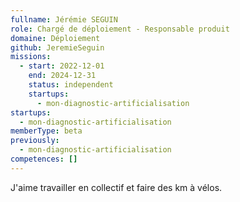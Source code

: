 ```yaml
---
fullname: Jérémie SEGUIN
role: Chargé de déploiement - Responsable produit
domaine: Déploiement
github: JeremieSeguin
missions:
  - start: 2022-12-01
    end: 2024-12-31
    status: independent
    startups:
      - mon-diagnostic-artificialisation
startups:
  - mon-diagnostic-artificialisation
memberType: beta
previously:
  - mon-diagnostic-artificialisation
competences: []
---
```

J'aime travailler en collectif et faire des km à vélos.
